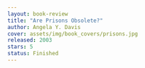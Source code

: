```yaml
---
layout: book-review
title: "Are Prisons Obsolete?"
author: Angela Y. Davis
cover: assets/img/book_covers/prisons.jpg
released: 2003
stars: 5
status: Finished
---
```

